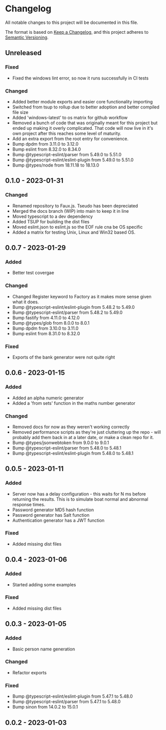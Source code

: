 # Changelog
 
All notable changes to this project will be documented in this file.

The format is based on [Keep a Changelog](https://keepachangelog.com/en/1.0.0/),
and this project adheres to [Semantic Versioning](https://semver.org/spec/v2.0.0.html).

## Unreleased

### Fixed
- Fixed the windows lint error, so now it runs successfully in CI tests


### Changed
- Added better module exports and easier core functionality importing
- Switched from tsup to rollup due to better adoption and better compiled file size
- Added 'windows-latest' to os matrix for github workflow
- Removed a bunch of code that was originally meant for this project but ended up making it overly complicated. That code will now live in it's own project after this reaches some level of maturity.
- Add an extra export from the root entry for convenience.
- Bump dpdm from 3.11.0 to 3.12.0
- Bump eslint from 8.32.0 to 8.34.0
- Bump @typescript-eslint/parser from 5.49.0 to 5.51.0
- Bump @typescript-eslint/eslint-plugin from 5.49.0 to 5.51.0
- Bump @types/node from 18.11.18 to 18.13.0


## 0.1.0 - 2023-01-31
### Changed
- Renamed repository to Faux.js. Tseudo has been depreciated
- Merged the docs branch (WIP) into main to keep it in line
- Moved typescript to a dev dependency
- Added TSUP for building the dist files
- Moved eslint.json to eslint.js so the EOF rule cna be OS specific
- Added a matrix for testing Unix, Linux and Win32 based OS.

## 0.0.7 - 2023-01-29
### Added
- Better test covergae

### Changed
- Changed Register keyword to Factory as it makes more sense given what it does.
- Bump @typescript-eslint/eslint-plugin from 5.48.2 to 5.49.0
- Bump @typescript-eslint/parser from 5.48.2 to 5.49.0
- Bump fastify from 4.11.0 to 4.12.0
- Bump @types/glob from 8.0.0 to 8.0.1
- Bump dpdm from 3.10.0 to 3.11.0
- Bump eslint from 8.31.0 to 8.32.0

### Fixed
- Exports of the bank generator were not quite right

## 0.0.6 - 2023-01-15
### Added
- Added an alpha numeric generator
- Added a 'from sets' function in the maths number generator

### Changed
- Removed docs for now as they weren't working correctly
- Removed performance scripts as they're just cluttering up the repo - will probably add them back in at a later date, or make a clean repo for it.
- Bump @types/jsonwebtoken from 9.0.0 to 9.0.1
- Bump @typescript-eslint/parser from 5.48.0 to 5.48.1
- Bump @typescript-eslint/eslint-plugin from 5.48.0 to 5.48.1

## 0.0.5 - 2023-01-11
### Added
- Server now has a delay configuration - this waits for N ms before returning the results. This is to simulate boat normal and abnormal response times.
- Password generator MD5 hash function
- Password generator has Salt function
- Authentication generator has a JWT function

### Fixed
- Added missing dist files

## 0.0.4 - 2023-01-06
### Added
- Started adding some examples

### Fixed
- Added missing dist files

## 0.0.3 - 2023-01-05
### Added
- Basic person name generation

### Changed
- Refactor exports

### Fixed
- Bump @typescript-eslint/eslint-plugin from 5.47.1 to 5.48.0
- Bump @typescript-eslint/parser from 5.47.1 to 5.48.0
- Bump sinon from 14.0.2 to 15.0.1

## 0.0.2 - 2023-01-03
